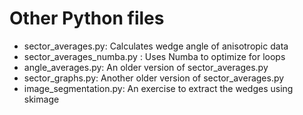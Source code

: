 # Other Python files

* sector_averages.py: Calculates wedge angle of anisotropic data
* sector_averages_numba.py : Uses Numba to optimize for loops
* angle_averages.py: An older version of sector_averages.py
* sector_graphs.py: Another older version of sector_averages.py
* image_segmentation.py: An exercise to extract the wedges using skimage
